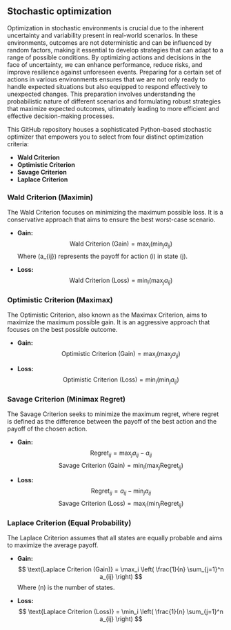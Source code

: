 ## Stochastic optimization
Optimization in stochastic environments is crucial due to the inherent uncertainty and variability present in real-world scenarios. In these environments, outcomes are not deterministic and can be influenced by random factors, making it essential to develop strategies that can adapt to a range of possible conditions. By optimizing actions and decisions in the face of uncertainty, we can enhance performance, reduce risks, and improve resilience against unforeseen events. Preparing for a certain set of actions in various environments ensures that we are not only ready to handle expected situations but also equipped to respond effectively to unexpected changes. This preparation involves understanding the probabilistic nature of different scenarios and formulating robust strategies that maximize expected outcomes, ultimately leading to more efficient and effective decision-making processes.

This GitHub repository houses a sophisticated Python-based stochastic optimizer that empowers you to select from four distinct optimization criteria:

- **Wald Criterion**
- **Optimistic Criterion**
- **Savage Criterion**
- **Laplace Criterion**

### Wald Criterion (Maximin)

The Wald Criterion focuses on minimizing the maximum possible loss. It is a conservative approach that aims to ensure the best worst-case scenario.

- **Gain:**
  $$ \text{Wald Criterion (Gain)} = \max_i \left( \min_j a_{ij} \right) $$
  Where \(a_{ij}\) represents the payoff for action \(i\) in state \(j\).

- **Loss:**
  $$ \text{Wald Criterion (Loss)} = \min_i \left( \max_j a_{ij} \right) $$

### Optimistic Criterion (Maximax)

The Optimistic Criterion, also known as the Maximax Criterion, aims to maximize the maximum possible gain. It is an aggressive approach that focuses on the best possible outcome.

- **Gain:**
  $$ \text{Optimistic Criterion (Gain)} = \max_i \left( \max_j a_{ij} \right) $$

- **Loss:**
  $$ \text{Optimistic Criterion (Loss)} = \min_i \left( \min_j a_{ij} \right) $$

### Savage Criterion (Minimax Regret)

The Savage Criterion seeks to minimize the maximum regret, where regret is defined as the difference between the payoff of the best action and the payoff of the chosen action.

- **Gain:**
  $$ \text{Regret}_{ij} = \max_j a_{ij} - a_{ij} $$
  $$ \text{Savage Criterion (Gain)} = \min_i \left( \max_j \text{Regret}_{ij} \right) $$

- **Loss:**
  $$ \text{Regret}_{ij} = a_{ij} - \min_j a_{ij} $$
  $$ \text{Savage Criterion (Loss)} = \max_i \left( \min_j \text{Regret}_{ij} \right) $$

### Laplace Criterion (Equal Probability)

The Laplace Criterion assumes that all states are equally probable and aims to maximize the average payoff.

- **Gain:**
  $$ \text{Laplace Criterion (Gain)} = \max_i \left( \frac{1}{n} \sum_{j=1}^n a_{ij} \right) $$
  Where \(n\) is the number of states.

- **Loss:**
  $$ \text{Laplace Criterion (Loss)} = \min_i \left( \frac{1}{n} \sum_{j=1}^n a_{ij} \right) $$

